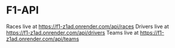# F1-API

Races live at https://f1-z1ad.onrender.com/api/races
Drivers  live at https://f1-z1ad.onrender.com/api/drivers
Teams live at https://f1-z1ad.onrender.com/api/teams

